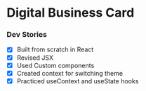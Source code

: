 # Digital Business Card

### Dev Stories
- [x] Built from scratch in React
- [x] Revised JSX
- [x] Used Custom components
- [x] Created context for switching theme
- [x] Practiced useContext and useState hooks
